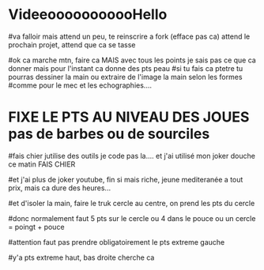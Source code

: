# VideeooooooooooHello


#va falloir mais attend un peu, te reinscrire a fork (efface pas ca) attend le prochain projet, attend que ca se tasse



#ok ca marche mtn, faire ca MAIS avec tous les points je sais pas ce que ca donner mais pour l'instant ca donne des pts peau
#si tu fais ca ptetre tu pourras dessiner la main ou extraire de l'image la main selon les formes
#comme pour le mec et les echographies....



# FIXE LE PTS AU NIVEAU DES JOUES pas de barbes ou de sourciles

#fais chier jutilise des outils je code pas la.... et j'ai utilisé mon joker douche ce matin FAIS CHIER

#et j'ai plus de joker youtube, fin si mais riche, jeune mediteranée a tout prix, mais ca dure des heures...

#et d'isoler la main, faire le truk cercle au centre, on prend les pts du cercle

#donc normalement faut 5 pts sur le cercle ou 4 dans le pouce ou un cercle = poingt + pouce

#attention faut pas prendre obligatoirement le pts extreme gauche

#y'a pts extreme haut, bas droite cherche ca


